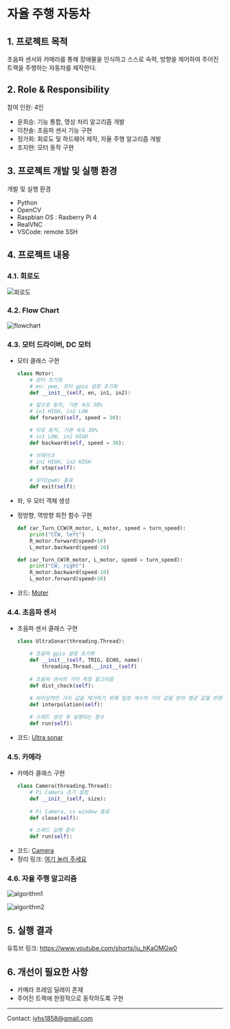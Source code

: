 # 자율 주행 자동차

## 1. 프로젝트 목적

초음파 센서와 카메라를 통해 장애물을 인식하고 스스로 속력, 방향을 제어하여 주어진 트랙을 주행하는 자동차를 제작한다.


## 2. Role & Responsibility

참여 인원: 4인
- 윤희승: 기능 통합, 영상 처리 알고리즘 개발
- 이찬솔: 초음파 센서 기능 구현
- 정가희: 회로도 및 하드웨어 제작, 자율 주행 알고리즘 개발
- 조지현: 모터 동작 구현

## 3. 프로젝트 개발 및 실행 환경

개발 및 실행 환경
- Python
- OpenCV
- Raspbian OS : Rasberry Pi 4
- RealVNC
- VSCode: remote SSH

## 4. 프로젝트 내용

### 4.1. 회로도

![회로도](./image/circuit.png)

### 4.2. Flow Chart

![flowchart](./image/flowchart.png)

### 4.3. 모터 드라이버, DC 모터

- 모터 클래스 구현
    ```python
    class Motor:
        # 모터 초기화
        # en: pwm, 모터 gpio 설정 초기화
        def __init__(self, en, in1, in2):

        # 앞으로 동작, 기본 속도 30%
        # in1 HIGH, in2 LOW
        def forward(self, speed = 30):

        # 뒤로 동작, 기본 속도 30%
        # in1 LOW, in2 HIGH
        def backward(self, speed = 30):

        # 브레이크
        # in1 HIGH, in2 HIGH
        def stop(self):

        # 모터(pwm) 종료
        def exit(self):
    ```

- 좌, 우 모터 객체 생성
- 정방향, 역방향 회전 함수 구현
    ```python
    def car_Turn_CCW(R_motor, L_motor, speed = turn_speed):
        print("CCW, left")
        R_motor.forward(speed+10)
        L_motor.backward(speed-10)
  
    def car_Turn_CW(R_motor, L_motor, speed = turn_speed):
        print("CW, right")
        R_motor.backward(speed-10)
        L_motor.forward(speed+10)
    ```

- 코드: [Moter](./motor.py)

### 4.4. 초음파 센서

- 초음파 센서 클래스 구현
    ```python
    class UltraSonar(threading.Thread):
    
        # 초음파 gpio 설정 초기화
        def __init__(self, TRIG, ECHO, name):
            threading.Thread.__init__(self)
        
        # 초음파 센서의 거리 측정 알고리즘
        def dist_check(self):
        
        # 비이상적인 거리 값을 제거하기 위해 일정 개수의 거리 값을 받아 평균 값을 반환
        def interpolation(self):

        # 스레드 생성 후 실행되는 함수
        def run(self):
    ```

- 코드: [Ultra sonar](./ultrasonar.py)

### 4.5. 카메라
- 카메라 클래스 구현
    ```python
    class Camera(threading.Thread):
        # Pi Camera 초기 설정 
        def __init__(self, size):
        
        # Pi Camera, cv window 종료
        def close(self):

        # 스레드 실행 함수
        def run(self):
    ```
- 코드: [Camera](./camera.py)
- 정리 링크: [여기 눌러 주세요](https://heeseungyoon.github.io/Autonomous-car-camera/)


### 4.6. 자율 주행 알고리즘

![algorithm1](./image/algorithm1.png)

![algorithm2](./image/algorithm2.png)

## 5. 실행 결과

유튜브 링크: <https://www.youtube.com/shorts/ju_hKaOMGw0>

## 6. 개선이 필요한 사항

- 카메라 프레임 딜레이 존재
- 주어진 트랙에 한정적으로 동작하도록 구현

---
Contact: <iyhs1858@gmail.com>


